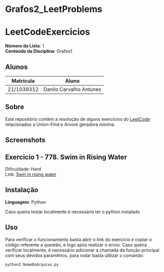 # Grafos2_LeetProblems

# LeetCodeExercicios

**Número da Lista**: 1<br>
**Conteúdo da Disciplina**: Grafos1<br>

## Alunos
|Matrícula | Aluno |
| -- | -- |
| 21/1039312| Danilo Carvalho Antunes |

## Sobre 
Este repositório contém a resolução de alguns exercícios do [LeetCode](https://leetcode.com/) relacionados a Union-Find e Arvoré geradora minima.

## Screenshots

## Exercicio 1 - 778. Swim in Rising Water

Dificuldade: Hard <br>
Link: [Swin in rising water](https://leetcode.com/problems/swim-in-rising-water/)

## Instalação 
**Linguagem**: Python<br>

Caso queira testar localmente é necessário ter o python instalado
## Uso 
Para verificar o funcionamento basta abrir o link do exercicio e copiar o código referente a questão, e logo após realizar o envio. Caso queira verificar localmente, é necessário adicionar a chamada da função principal com seus devidos paramêtros. para rodar basta utilizar o comando:

`python3 NomeDoArquivo.py`
